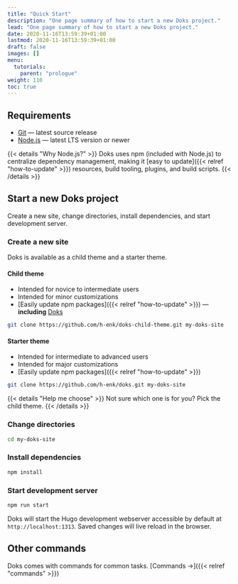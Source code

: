 ```yaml
---
title: "Quick Start"
description: "One page summary of how to start a new Doks project."
lead: "One page summary of how to start a new Doks project."
date: 2020-11-16T13:59:39+01:00
lastmod: 2020-11-16T13:59:39+01:00
draft: false
images: []
menu:
  tutorials:
    parent: "prologue"
weight: 110
toc: true
---
```


## Requirements

- [Git](https://git-scm.com/) — latest source release
- [Node.js](https://nodejs.org/) — latest LTS version or newer

{{< details "Why Node.js?" >}}
Doks uses npm (included with Node.js) to centralize dependency management, making it [easy to update]({{< relref "how-to-update" >}}) resources, build tooling, plugins, and build scripts.
{{< /details >}}

## Start a new Doks project

Create a new site, change directories, install dependencies, and start development server.

### Create a new site

Doks is available as a child theme and a starter theme.

#### Child theme

- Intended for novice to intermediate users
- Intended for minor customizations
- [Easily update npm packages]({{< relref "how-to-update" >}}) — **including** [Doks](https://www.npmjs.com/package/@hyas/doks)

```bash
git clone https://github.com/h-enk/doks-child-theme.git my-doks-site
```

#### Starter theme

- Intended for intermediate to advanced users
- Intended for major customizations
- [Easily update npm packages]({{< relref "how-to-update" >}})

```bash
git clone https://github.com/h-enk/doks.git my-doks-site
```

{{< details "Help me choose" >}}
Not sure which one is for you? Pick the child theme.
{{< /details >}}

### Change directories

```bash
cd my-doks-site
```

### Install dependencies

```bash
npm install
```

### Start development server

```bash
npm run start
```

Doks will start the Hugo development webserver accessible by default at `http://localhost:1313`. Saved changes will live reload in the browser.

## Other commands

Doks comes with commands for common tasks. [Commands →]({{< relref "commands" >}})
